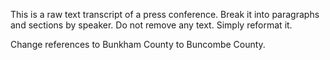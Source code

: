 This is a raw text transcript of a press conference. Break it into paragraphs and sections by speaker. Do not remove any text. Simply reformat it. 

Change references to Bunkham County to Buncombe County.
